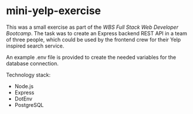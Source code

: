 # mini-yelp-exercise

This was a small exercise as part of the *WBS Full Stack Web Developer Bootcamp*.
The task was to create an Express backend REST API in a team of three people, which could be used by the frontend crew for their Yelp inspired search service.

An example .env file is provided to create the needed variables for the database connection.

Technology stack:
* Node.js
* Express
* DotEnv
* PostgreSQL

